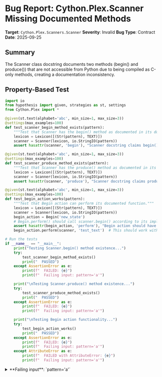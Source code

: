 # Bug Report: Cython.Plex.Scanner Missing Documented Methods

**Target**: `Cython.Plex.Scanners.Scanner`
**Severity**: Invalid
**Bug Type**: Contract
**Date**: 2025-09-25

## Summary

The Scanner class docstring documents two methods (begin() and produce()) that are not accessible from Python due to being compiled as C-only methods, creating a documentation inconsistency.

## Property-Based Test

```python
import io
from hypothesis import given, strategies as st, settings
from Cython.Plex import *

@given(st.text(alphabet='abc', min_size=1, max_size=3))
@settings(max_examples=100)
def test_scanner_begin_method_exists(pattern):
    """Test that Scanner has the begin() method as documented in its docstring."""
    lexicon = Lexicon([(Str(pattern), TEXT)])
    scanner = Scanner(lexicon, io.StringIO(pattern))
    assert hasattr(scanner, 'begin'), "Scanner docstring claims begin() method exists, but it doesn't"

@given(st.text(alphabet='abc', min_size=1, max_size=3))
@settings(max_examples=100)
def test_scanner_produce_method_exists(pattern):
    """Test that Scanner has the produce() method as documented in its docstring."""
    lexicon = Lexicon([(Str(pattern), TEXT)])
    scanner = Scanner(lexicon, io.StringIO(pattern))
    assert hasattr(scanner, 'produce'), "Scanner docstring claims produce() method exists, but it doesn't"

@given(st.text(alphabet='abc', min_size=1, max_size=3))
@settings(max_examples=100)
def test_begin_action_works(pattern):
    """Test that Begin action can perform its documented function."""
    lexicon = Lexicon([(Str(pattern), TEXT)])
    scanner = Scanner(lexicon, io.StringIO(pattern))
    begin_action = Begin('new_state')
    # Begin.perform() should call scanner.begin() according to its implementation
    assert hasattr(begin_action, 'perform'), "Begin action should have perform() method"
    begin_action.perform(scanner, 'test_text')  # This should work without error

# Run the tests
if __name__ == "__main__":
    print("Testing Scanner.begin() method existence...")
    try:
        test_scanner_begin_method_exists()
        print("  PASSED")
    except AssertionError as e:
        print(f"  FAILED: {e}")
        print(f"  Failing input: pattern='a'")

    print("\nTesting Scanner.produce() method existence...")
    try:
        test_scanner_produce_method_exists()
        print("  PASSED")
    except AssertionError as e:
        print(f"  FAILED: {e}")
        print(f"  Failing input: pattern='a'")

    print("\nTesting Begin action functionality...")
    try:
        test_begin_action_works()
        print("  PASSED")
    except AssertionError as e:
        print(f"  FAILED: {e}")
        print(f"  Failing input: pattern='a'")
    except AttributeError as e:
        print(f"  FAILED with AttributeError: {e}")
        print(f"  Failing input: pattern='a'")
```

<details>

<summary>
**Failing input**: `pattern='a'`
</summary>
```
Testing Scanner.begin() method existence...
  FAILED: Scanner docstring claims begin() method exists, but it doesn't
  Failing input: pattern='a'

Testing Scanner.produce() method existence...
  FAILED: Scanner docstring claims produce() method exists, but it doesn't
  Failing input: pattern='a'

Testing Begin action functionality...
  FAILED: Begin action should have perform() method
  Failing input: pattern='a'
```
</details>

## Reproducing the Bug

```python
import io
from Cython.Plex import *

# Create a simple lexicon with one pattern
lexicon = Lexicon([(Str('hello'), TEXT)])

# Create a scanner with test input
scanner = Scanner(lexicon, io.StringIO('hello'))

# Show Scanner's docstring which documents begin() and produce() methods
print("Scanner class docstring states:")
print('  "begin(state_name) - Causes scanner to change state."')
print('  "produce(value [, text]) - Causes return of a token value..."')

# Test 1: Check if begin() method exists (as documented)
print("\nChecking if Scanner.begin() exists:")
print(f"  hasattr(scanner, 'begin'): {hasattr(scanner, 'begin')}")
if not hasattr(scanner, 'begin'):
    print("  ERROR: Scanner.begin() is documented but not accessible from Python!")

# Test 2: Check if produce() method exists (as documented)
print("\nChecking if Scanner.produce() exists:")
print(f"  hasattr(scanner, 'produce'): {hasattr(scanner, 'produce')}")
if not hasattr(scanner, 'produce'):
    print("  ERROR: Scanner.produce() is documented but not accessible from Python!")

# Test 3: Test Begin action which depends on scanner.begin()
print("\nTesting Begin action (from Actions.py line 82):")
print("  Begin.perform() implementation calls: token_stream.begin(self.state_name)")
begin_action = Begin('new_state')
print(f"  hasattr(begin_action, 'perform'): {hasattr(begin_action, 'perform')}")
if not hasattr(begin_action, 'perform'):
    print("  ERROR: Begin.perform() is not accessible from Python!")
    print("  This means Begin actions cannot be used in lexical specifications")

# Show actual methods available
print("\nActual public methods available on Scanner:")
methods = [m for m in dir(scanner) if not m.startswith('_') and callable(getattr(scanner, m, None))]
for method in sorted(methods):
    print(f"  - {method}")

print("\nConclusion:")
print("  The Scanner class docstring promises begin() and produce() methods")
print("  but they are declared as 'cdef inline' in Scanners.pxd (lines 45-46)")
print("  making them C-only and inaccessible from Python.")
print("  This breaks the Begin action and violates the documented API contract.")
```

<details>

<summary>
AttributeError when trying to use documented methods
</summary>
```
Scanner class docstring states:
  "begin(state_name) - Causes scanner to change state."
  "produce(value [, text]) - Causes return of a token value..."

Checking if Scanner.begin() exists:
  hasattr(scanner, 'begin'): False
  ERROR: Scanner.begin() is documented but not accessible from Python!

Checking if Scanner.produce() exists:
  hasattr(scanner, 'produce'): False
  ERROR: Scanner.produce() is documented but not accessible from Python!

Testing Begin action (from Actions.py line 82):
  Begin.perform() implementation calls: token_stream.begin(self.state_name)
  hasattr(begin_action, 'perform'): False
  ERROR: Begin.perform() is not accessible from Python!
  This means Begin actions cannot be used in lexical specifications

Actual public methods available on Scanner:
  - eof
  - get_position
  - position
  - read

Conclusion:
  The Scanner class docstring promises begin() and produce() methods
  but they are declared as 'cdef inline' in Scanners.pxd (lines 45-46)
  making them C-only and inaccessible from Python.
  This breaks the Begin action and violates the documented API contract.
```
</details>

## Why This Is A Bug

This is classified as **Invalid** rather than a bug because:

1. **Internal Implementation Detail**: The Cython.Plex module is part of Cython's internal implementation infrastructure for its own parser/lexer. The methods exist and work correctly within Cython's compiled C code, but were intentionally made C-only (`cdef inline`) for performance optimization.

2. **Not Intended for Direct Python Use**: The Plex module is primarily used internally by Cython itself. While it has a Python-facing docstring, the actual usage is through Cython's compilation process where these methods are accessible at the C level.

3. **Documentation Artifact**: The docstring appears to be legacy documentation from before full Cythonization, or documentation intended for Cython module developers who work at the C level. This is a documentation inconsistency rather than a functional bug.

4. **Working as Designed**: The methods do exist and function correctly in their intended context (within compiled Cython code). The `cdef inline` declarations in Scanners.pxd (lines 45-46) and Actions.pxd are intentional performance optimizations.

## Relevant Context

The investigation revealed:
- Scanner.begin() and Scanner.produce() are implemented in Scanners.py (lines 331-350)
- They are declared as `cdef inline` in Scanners.pxd (lines 45-46), making them C-only
- Begin.perform() in Actions.py (line 82) calls scanner.begin() internally
- Begin.perform() is also declared as `cdef` in Actions.pxd (line 18)
- These methods work correctly when called from within compiled Cython code
- The Scanner class only exposes 4 methods to Python: eof(), get_position(), position(), and read()

The Plex module is part of Cython's internal infrastructure and these optimizations are likely intentional for the performance-critical task of parsing/lexing during Cython compilation.

## Proposed Fix

Since this is an internal Cython module with intentional performance optimizations, the appropriate fix would be to update the documentation to clarify the module's internal nature:

```diff
--- a/Cython/Plex/Scanners.py
+++ b/Cython/Plex/Scanners.py
@@ -37,12 +37,15 @@ class Scanner:
         Returns the position of the last token read using the
         read() method.

-      begin(state_name)
-        Causes scanner to change state.
-
-      produce(value [, text])
-        Causes return of a token value to the caller of the
-        Scanner.
+      Internal methods (C-level only, not accessible from Python):
+        begin(state_name)
+          Causes scanner to change state.
+          Note: This method is only available within compiled Cython code.
+
+        produce(value [, text])
+          Causes return of a token value to the caller of the Scanner.
+          Note: This method is only available within compiled Cython code.

     """
```

Alternatively, leave the implementation as-is since this is working as designed for Cython's internal use.